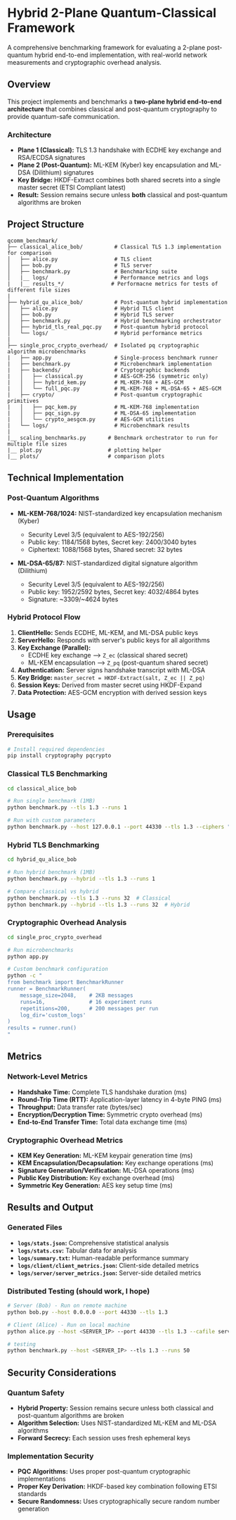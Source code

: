 # Hybrid 2-Plane Quantum-Classical Framework

A comprehensive benchmarking framework for evaluating a 2-plane post-quantum hybrid end-to-end implementation, with real-world network measurements and cryptographic overhead analysis.

## Overview

This project implements and benchmarks a **two-plane hybrid end-to-end architecture** that combines classical and post-quantum cryptography to provide quantum-safe communication.

### Architecture

- **Plane 1 (Classical):** TLS 1.3 handshake with ECDHE key exchange and RSA/ECDSA signatures
- **Plane 2 (Post-Quantum):** ML-KEM (Kyber) key encapsulation and ML-DSA (Dilithium) signatures  
- **Key Bridge:** HKDF-Extract combines both shared secrets into a single master secret (ETSI Compliant latest)
- **Result:** Session remains secure unless **both** classical and post-quantum algorithms are broken

## Project Structure

```
qcomm_benchmark/
├── classical_alice_bob/          # Classical TLS 1.3 implementation for comparison
│   ├── alice.py                  # TLS client
│   ├── bob.py                    # TLS server
│   ├── benchmark.py              # Benchmarking suite
│   |__ logs/                     # Performance metrics and logs
|   |__ results_*/               # Performacne metrics for tests of different file sizes
|
├── hybrid_qu_alice_bob/          # Post-quantum hybrid implementation
│   ├── alice.py                  # Hybrid TLS client
│   ├── bob.py                    # Hybrid TLS server
│   ├── benchmark.py              # Hybrid benchmarking orchestrator
│   ├── hybrid_tls_real_pqc.py    # Post-quantum hybrid protocol
│   └── logs/                     # Hybrid performance metrics
|
├── single_proc_crypto_overhead/  # Isolated pq cryptographic algorithm microbenchmarks
|   ├── app.py                    # Single-process benchmark runner
|   ├── benchmark.py              # Microbenchmark implementation
|   ├── backends/                 # Cryptographic backends
|   │   ├── classical.py          # AES-GCM-256 (symmetric only)
|   │   ├── hybrid_kem.py         # ML-KEM-768 + AES-GCM
|   │   └── full_pqc.py           # ML-KEM-768 + ML-DSA-65 + AES-GCM
|   ├── crypto/                   # Post-quantum cryptographic primitives
|   │   ├── pqc_kem.py            # ML-KEM-768 implementation
|   │   ├── pqc_sign.py           # ML-DSA-65 implementation
|   │   └── crypto_aesgcm.py      # AES-GCM utilities
|   └── logs/                     # Microbenchmark results
|
|__ scaling_benchmarks.py       # Benchmark orchestrator to run for multiple file sizes
|__ plot.py                     # plotting helper
|__ plots/                      # comparison plots

```

## Technical Implementation

### Post-Quantum Algorithms

- **ML-KEM-768/1024:** NIST-standardized key encapsulation mechanism (Kyber)
  - Security Level 3/5 (equivalent to AES-192/256)
  - Public key: 1184/1568 bytes, Secret key: 2400/3040 bytes
  - Ciphertext: 1088/1568 bytes, Shared secret: 32 bytes

- **ML-DSA-65/87:** NIST-standardized digital signature algorithm (Dilithium)
  - Security Level 3/5 (equivalent to AES-192/256)
  - Public key: 1952/2592 bytes, Secret key: 4032/4864 bytes
  - Signature: ~3309/~4624 bytes

### Hybrid Protocol Flow

1. **ClientHello:** Sends ECDHE, ML-KEM, and ML-DSA public keys
2. **ServerHello:** Responds with server's public keys for all algorithms
3. **Key Exchange (Parallel):**
   - ECDHE key exchange --> `Z_ec` (classical shared secret)
   - ML-KEM encapsulation --> `Z_pq` (post-quantum shared secret)
4. **Authentication:** Server signs handshake transcript with ML-DSA
5. **Key Bridge:** `master_secret = HKDF-Extract(salt, Z_ec || Z_pq)`
6. **Session Keys:** Derived from master secret using HKDF-Expand
7. **Data Protection:** AES-GCM encryption with derived session keys

## Usage

### Prerequisites

```bash
# Install required dependencies
pip install cryptography pqcrypto
```

### Classical TLS Benchmarking

```bash
cd classical_alice_bob

# Run single benchmark (1MB)
python benchmark.py --tls 1.3 --runs 1

# Run with custom parameters
python benchmark.py --host 127.0.0.1 --port 44330 --tls 1.3 --ciphers "AESGCM:CHACHA20" --runs 32 --bytes 2097152
```

### Hybrid TLS Benchmarking

```bash
cd hybrid_qu_alice_bob

# Run hybrid benchmark (1MB)
python benchmark.py --hybrid --tls 1.3 --runs 1

# Compare classical vs hybrid
python benchmark.py --tls 1.3 --runs 32  # Classical
python benchmark.py --hybrid --tls 1.3 --runs 32  # Hybrid
```

### Cryptographic Overhead Analysis

```bash
cd single_proc_crypto_overhead

# Run microbenchmarks
python app.py

# Custom benchmark configuration
python -c "
from benchmark import BenchmarkRunner
runner = BenchmarkRunner(
    message_size=2048,    # 2KB messages
    runs=16,              # 16 experiment runs
    repetitions=200,      # 200 messages per run
    log_dir='custom_logs'
)
results = runner.run()
"
```

## Metrics

### Network-Level Metrics

- **Handshake Time:** Complete TLS handshake duration (ms)
- **Round-Trip Time (RTT):** Application-layer latency in 4-byte PING (ms)
- **Throughput:** Data transfer rate (bytes/sec)
- **Encryption/Decryption Time:** Symmetric crypto overhead (ms)
- **End-to-End Transfer Time:** Total data exchange time (ms)

### Cryptographic Overhead Metrics

- **KEM Key Generation:** ML-KEM keypair generation time (ms)
- **KEM Encapsulation/Decapsulation:** Key exchange operations (ms)
- **Signature Generation/Verification:** ML-DSA operations (ms)
- **Public Key Distribution:** Key exchange overhead (ms)
- **Symmetric Key Generation:** AES key setup time (ms)

## Results and Output

### Generated Files

- **`logs/stats.json`:** Comprehensive statistical analysis
- **`logs/stats.csv`:** Tabular data for analysis
- **`logs/summary.txt`:** Human-readable performance summary
- **`logs/client/client_metrics.json`:** Client-side detailed metrics
- **`logs/server/server_metrics.json`:** Server-side detailed metrics


### Distributed Testing (should work, I hope)

```bash
# Server (Bob) - Run on remote machine
python bob.py --host 0.0.0.0 --port 44330 --tls 1.3

# Client (Alice) - Run on local machine
python alice.py --host <SERVER_IP> --port 44330 --tls 1.3 --cafile server_cert.pem

# testing
python benchmark.py --host <SERVER_IP> --tls 1.3 --runs 50
```


## Security Considerations

### Quantum Safety

- **Hybrid Property:** Session remains secure unless both classical and post-quantum algorithms are broken
- **Algorithm Selection:** Uses NIST-standardized ML-KEM and ML-DSA algorithms
- **Forward Secrecy:** Each session uses fresh ephemeral keys

### Implementation Security

- **PQC Algorithms:** Uses proper post-quantum cryptographic implementations
- **Proper Key Derivation:** HKDF-based key combination following ETSI standards
- **Secure Randomness:** Uses cryptographically secure random number generation
